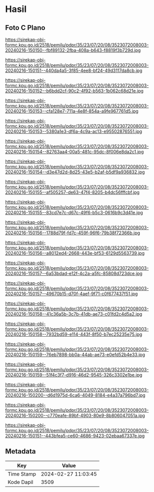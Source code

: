 # Hasil

## Foto C Plano

https://sirekap-obj-formc.kpu.go.id/2518/pemilu/pdpr/35/23/07/20/08/3523072008003-20240216-150150--fbf89132-2fba-408a-b643-f8819f3b729d.jpg

https://sirekap-obj-formc.kpu.go.id/2518/pemilu/pdpr/35/23/07/20/08/3523072008003-20240216-150151--440da4a5-3f85-4ee8-bf24-49d3117da8cb.jpg

https://sirekap-obj-formc.kpu.go.id/2518/pemilu/pdpr/35/23/07/20/08/3523072008003-20240216-150152--b6bdd2cf-90c2-4f92-b563-1b062c68d21e.jpg

https://sirekap-obj-formc.kpu.go.id/2518/pemilu/pdpr/35/23/07/20/08/3523072008003-20240216-150153--cfa128e7-711a-4e8f-854a-a9fe967761d5.jpg

https://sirekap-obj-formc.kpu.go.id/2518/pemilu/pdpr/35/23/07/20/08/3523072008003-20240216-150153--5380a1e3-df6a-4c9a-ac13-e95502876551.jpg

https://sirekap-obj-formc.kpu.go.id/2518/pemilu/pdpr/35/23/07/20/08/3523072008003-20240216-150154--82763aa4-00a5-481c-95dc-8f006e8da2c1.jpg

https://sirekap-obj-formc.kpu.go.id/2518/pemilu/pdpr/35/23/07/20/08/3523072008003-20240216-150154--d3e47d2d-8d25-43e5-b2af-b5df9a936832.jpg

https://sirekap-obj-formc.kpu.go.id/2518/pemilu/pdpr/35/23/07/20/08/3523072008003-20240216-150155--af505257-de63-47f4-8205-b4dc56fffcbf.jpg

https://sirekap-obj-formc.kpu.go.id/2518/pemilu/pdpr/35/23/07/20/08/3523072008003-20240216-150155--83cd7e7c-d67c-49f6-b5c3-0616b9c3d41e.jpg

https://sirekap-obj-formc.kpu.go.id/2518/pemilu/pdpr/35/23/07/20/08/3523072008003-20240216-150156--1788d79f-fd7c-459f-96f6-79b38f72366b.jpg

https://sirekap-obj-formc.kpu.go.id/2518/pemilu/pdpr/35/23/07/20/08/3523072008003-20240216-150156--a8012ed4-2668-443e-bf53-6129d5563739.jpg

https://sirekap-obj-formc.kpu.go.id/2518/pemilu/pdpr/35/23/07/20/08/3523072008003-20240216-150157--6a53bdad-e12f-4c2a-a5fc-85808d723dce.jpg

https://sirekap-obj-formc.kpu.go.id/2518/pemilu/pdpr/35/23/07/20/08/3523072008003-20240216-150157--49670b15-d70f-4aef-9f71-c0f677437f51.jpg

https://sirekap-obj-formc.kpu.go.id/2518/pemilu/pdpr/35/23/07/20/08/3523072008003-20240216-150158--41c36a5b-3c7b-41db-ae73-c01fd2c4d5a2.jpg

https://sirekap-obj-formc.kpu.go.id/2518/pemilu/pdpr/35/23/07/20/08/3523072008003-20240216-150158--7932bd59-e114-443f-8f50-b7ec25235e75.jpg

https://sirekap-obj-formc.kpu.go.id/2518/pemilu/pdpr/35/23/07/20/08/3523072008003-20240216-150159--76eb7898-bb0a-44ab-ae73-e0efd52b4e33.jpg

https://sirekap-obj-formc.kpu.go.id/2518/pemilu/pdpr/35/23/07/20/08/3523072008003-20240216-150159--51f4c3f7-d916-46d2-9545-326c3302e1be.jpg

https://sirekap-obj-formc.kpu.go.id/2518/pemilu/pdpr/35/23/07/20/08/3523072008003-20240216-150200--d6d1975d-6ca6-4049-8184-e4a37a796bd7.jpg

https://sirekap-obj-formc.kpu.go.id/2518/pemilu/pdpr/35/23/07/20/08/3523072008003-20240216-150200--c770eafe-89bf-4903-80e9-8b806047051a.jpg

https://sirekap-obj-formc.kpu.go.id/2518/pemilu/pdpr/35/23/07/20/08/3523072008003-20240216-150151--443bfea5-ce60-4686-9423-02ebaa67337e.jpg


## Metadata

| Key        | Value               |
| ---------- | ------------------- |
| Time Stamp | 2024-02-27 11:03:45 |
| Kode Dapil | 3509                |



